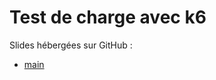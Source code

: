 # Test de charge avec k6

Slides hébergées sur GitHub :

* [main](https://lenormju.github.io/talk-load-testing-k6/index.html)
